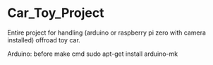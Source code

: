 # Car_Toy_Project
Entire project for handling (arduino or raspberry pi zero with camera installed) offroad toy car.

Arduino:
before make cmd
sudo apt-get install arduino-mk
